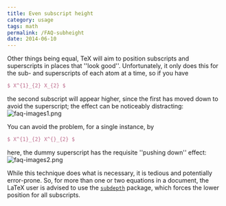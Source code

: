 ```yaml
---
title: Even subscript height
category: usage
tags: math
permalink: /FAQ-subheight
date: 2014-06-10
---
```


Other things being equal, TeX will aim to position subscripts and
superscripts in places that ''look good''.  Unfortunately, it only
does this for the sub- and superscripts of each atom at a time, so if
you have
```latex
$ X^{1}_{2} X_{2} $
```
the second subscript will appear higher, since the first has moved
down to avoid the superscript;
the effect can be noticeably distracting:
  ![faq-images1.png](faq-images1.png)

You can avoid the problem, for a single instance, by
```latex
$ X^{1}_{2} X^{}_{2} $
```
here, the dummy superscript has the requisite ''pushing down'' effect:
  ![faq-images2.png](faq-images2.png)

While this technique does what is necessary, it is tedious and
potentially error-prone.  So, for more than one or two equations
in a document, the LaTeX user is advised to use the
[`subdepth`](https://ctan.org/pkg/subdepth) package, which forces the lower position for all
subscripts.

